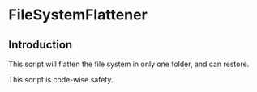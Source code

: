 # FileSystemFlattener
## Introduction
This script will flatten the file system in only one folder, and can restore.

This script is code-wise safety.
